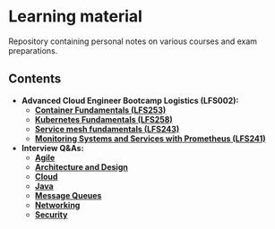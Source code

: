 # Learning material
Repository containing personal notes on various courses and exam preparations.

## Contents

- **Advanced Cloud Engineer Bootcamp Logistics (LFS002):**
  - **[Container Fundamentals (LFS253)](./container-fundamentals/notebook.md)**
  - **[Kubernetes Fundamentals (LFS258)](./k8s-fundamentals/notebook.md)**
  - **[Service mesh fundamentals (LFS243)](./service-mesh-fundamentals/notebook.md)**
  - **[Monitoring Systems and Services with Prometheus (LFS241)](./monitoring-systems-and-services/notebook.md)**
- **Interview Q&As:**
  - **[Agile](./interviews/agile.md)**
  - **[Architecture and Design](./interviews/architecture_and_design.md)**
  - **[Cloud](./interviews/cloud.md)**
  - **[Java](./interviews/java.md)**
  - **[Message Queues](./interviews/message_queues.md)**
  - **[Networking](./interviews/networking.md)**
  - **[Security](./interviews/security.md)**
